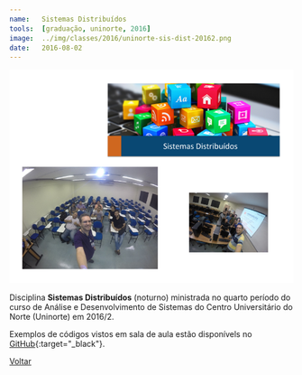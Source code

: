 ```yaml
---
name:  	Sistemas Distribuídos
tools: 	[graduação, uninorte, 2016]
image: 	../img/classes/2016/uninorte-sis-dist-20162.png
date: 	2016-08-02
---
```


![](../img/classes/2016/uninorte-sis-dist-20162.png)

Disciplina **Sistemas Distribuídos** (noturno) ministrada no quarto período do curso de Análise e Desenvolvimento de Sistemas do Centro Universitário do Norte (Uninorte) em 2016/2.

Exemplos de códigos vistos em sala de aula estão disponívels no [GitHub][sis-distribuidos-dsn04s1]{:target="_black"}.

[sis-distribuidos-dsn04s1]: https://github.com/orlewilson/sis-distribuidos-dsn04s1

<p class="text-center">
	<a class="btn btn-outline-primary mt-1" href="{{ site.baseurl }}/classes/">Voltar</a>
</p>
